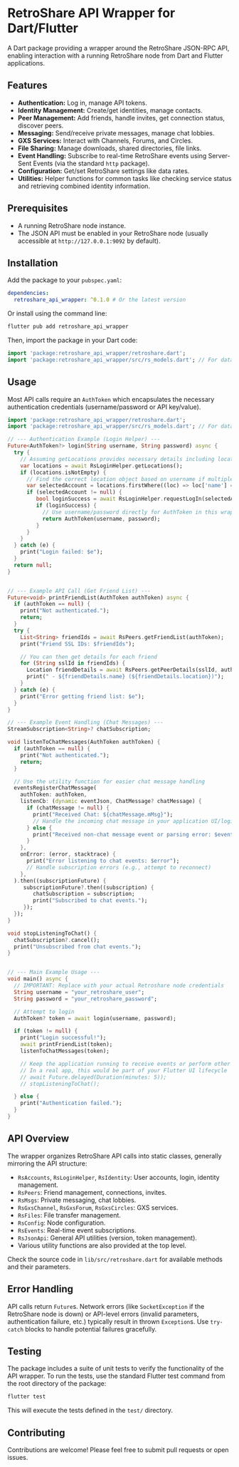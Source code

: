 # RetroShare API Wrapper for Dart/Flutter


A Dart package providing a wrapper around the RetroShare JSON-RPC API, enabling interaction with a running RetroShare node from Dart and Flutter applications.

## Features

*   **Authentication:** Log in, manage API tokens.
*   **Identity Management:** Create/get identities, manage contacts.
*   **Peer Management:** Add friends, handle invites, get connection status, discover peers.
*   **Messaging:** Send/receive private messages, manage chat lobbies.
*   **GXS Services:** Interact with Channels, Forums, and Circles.
*   **File Sharing:** Manage downloads, shared directories, file links.
*   **Event Handling:** Subscribe to real-time RetroShare events using Server-Sent Events (via the standard `http` package).
*   **Configuration:** Get/set RetroShare settings like data rates.
*   **Utilities:** Helper functions for common tasks like checking service status and retrieving combined identity information.

## Prerequisites

*   A running RetroShare node instance.
*   The JSON API must be enabled in your RetroShare node (usually accessible at `http://127.0.0.1:9092` by default).

## Installation

Add the package to your `pubspec.yaml`:

```yaml
dependencies:
  retroshare_api_wrapper: ^0.1.0 # Or the latest version
```

Or install using the command line:

```bash
flutter pub add retroshare_api_wrapper
```

Then, import the package in your Dart code:

```dart
import 'package:retroshare_api_wrapper/retroshare.dart';
import 'package:retroshare_api_wrapper/src/rs_models.dart'; // For data models like AuthToken, Location etc.
```

## Usage

Most API calls require an `AuthToken` which encapsulates the necessary authentication credentials (username/password or API key/value).

```dart
import 'package:retroshare_api_wrapper/retroshare.dart';
import 'package:retroshare_api_wrapper/src/rs_models.dart'; // For data models like AuthToken, Location etc.

// --- Authentication Example (Login Helper) ---
Future<AuthToken?> login(String username, String password) async {
  try {
    // Assuming getLocations provides necessary details including locationId
    var locations = await RsLoginHelper.getLocations();
    if (locations.isNotEmpty) {
      // Find the correct location object based on username if multiple exist
      var selectedAccount = locations.firstWhere((loc) => loc['name'] == username, orElse: () => null);
      if (selectedAccount != null) {
         bool loginSuccess = await RsLoginHelper.requestLogIn(selectedAccount, password);
         if (loginSuccess) {
           // Use username/password directly for AuthToken in this wrapper
           return AuthToken(username, password);
         }
      }
    }
  } catch (e) {
    print("Login failed: $e");
  }
  return null;
}


// --- Example API Call (Get Friend List) ---
Future<void> printFriendList(AuthToken authToken) async {
  if (authToken == null) {
    print("Not authenticated.");
    return;
  }
  try {
    List<String> friendIds = await RsPeers.getFriendList(authToken);
    print("Friend SSL IDs: $friendIds");

    // You can then get details for each friend
    for (String sslId in friendIds) {
      Location friendDetails = await RsPeers.getPeerDetails(sslId, authToken);
      print(" - ${friendDetails.name} (${friendDetails.location})");
    }
  } catch (e) {
    print("Error getting friend list: $e");
  }
}

// --- Example Event Handling (Chat Messages) ---
StreamSubscription<String>? chatSubscription;

void listenToChatMessages(AuthToken authToken) {
  if (authToken == null) {
    print("Not authenticated.");
    return;
  }

  // Use the utility function for easier chat message handling
  eventsRegisterChatMessage(
    authToken: authToken,
    listenCb: (dynamic eventJson, ChatMessage? chatMessage) {
      if (chatMessage != null) {
        print("Received Chat: ${chatMessage.mMsg}");
        // Handle the incoming chat message in your application UI/logic
      } else {
        print("Received non-chat message event or parsing error: $eventJson");
      }
    },
    onError: (error, stacktrace) {
      print("Error listening to chat events: $error");
      // Handle subscription errors (e.g., attempt to reconnect)
    },
  ).then((subscriptionFuture) {
     subscriptionFuture?.then((subscription) {
        chatSubscription = subscription;
        print("Subscribed to chat events.");
     });
  });
}

void stopListeningToChat() {
  chatSubscription?.cancel();
  print("Unsubscribed from chat events.");
}


// --- Main Example Usage ---
void main() async {
  // IMPORTANT: Replace with your actual Retroshare node credentials
  String username = "your_retroshare_user";
  String password = "your_retroshare_password";

  // Attempt to login
  AuthToken? token = await login(username, password);

  if (token != null) {
    print("Login successful!");
    await printFriendList(token);
    listenToChatMessages(token);

    // Keep the application running to receive events or perform other actions
    // In a real app, this would be part of your Flutter UI lifecycle
    // await Future.delayed(Duration(minutes: 5));
    // stopListeningToChat();

  } else {
    print("Authentication failed.");
  }
}
```

## API Overview

The wrapper organizes RetroShare API calls into static classes, generally mirroring the API structure:

*   `RsAccounts`, `RsLoginHelper`, `RsIdentity`: User accounts, login, identity management.
*   `RsPeers`: Friend management, connections, invites.
*   `RsMsgs`: Private messaging, chat lobbies.
*   `RsGxsChannel`, `RsGxsForum`, `RsGxsCircles`: GXS services.
*   `RsFiles`: File transfer management.
*   `RsConfig`: Node configuration.
*   `RsEvents`: Real-time event subscriptions.
*   `RsJsonApi`: General API utilities (version, token management).
*   Various utility functions are also provided at the top level.

Check the source code in `lib/src/retroshare.dart` for available methods and their parameters.

## Error Handling

API calls return `Future`s. Network errors (like `SocketException` if the RetroShare node is down) or API-level errors (invalid parameters, authentication failure, etc.) typically result in thrown `Exception`s. Use `try-catch` blocks to handle potential failures gracefully.

## Testing

The package includes a suite of unit tests to verify the functionality of the API wrapper. To run the tests, use the standard Flutter test command from the root directory of the package:

```bash
flutter test
```

This will execute the tests defined in the `test/` directory.

## Contributing

Contributions are welcome! Please feel free to submit pull requests or open issues.